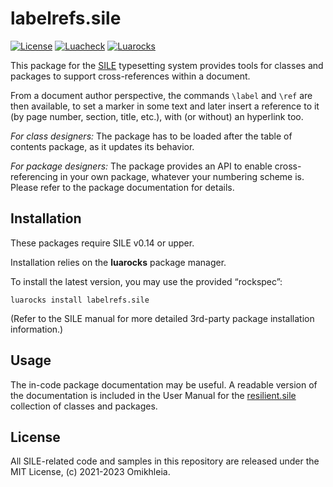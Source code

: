 # labelrefs.sile

[![License](https://img.shields.io/github/license/Omikhleia/labelrefs.sile?label=License)](LICENSE)
[![Luacheck](https://img.shields.io/github/actions/workflow/status/Omikhleia/labelrefs.sile/luacheck.yml?branch=main&label=Luacheck&logo=Lua)](https://github.com/Omikhleia/labelrefs.sile/actions?workflow=Luacheck)
[![Luarocks](https://img.shields.io/luarocks/v/Omikhleia/labelrefs.sile?label=Luarocks&logo=Lua)](https://luarocks.org/modules/Omikhleia/labelrefs.sile)

This package for the [SILE](https://github.com/sile-typesetter/sile) typesetting
system provides tools for classes and packages to support cross-references within a document.

From a document author perspective, the commands `\label` and `\ref` are then
available, to set a marker in some text and later insert a reference to it (by page number,
section, title, etc.), with (or without) an hyperlink too.

_For class designers:_ The package has to be loaded after the table of contents package,
as it updates its behavior.

_For package designers:_ The package provides an API to enable cross-referencing in your
own package, whatever your numbering scheme is. Please refer to the package documentation
for details.

## Installation

These packages require SILE v0.14 or upper.

Installation relies on the **luarocks** package manager.

To install the latest version, you may use the provided “rockspec”:

```
luarocks install labelrefs.sile
```

(Refer to the SILE manual for more detailed 3rd-party package installation information.)

## Usage

The in-code package documentation may be useful.
A readable version of the documentation is included in the User Manual for
the [resilient.sile](https://github.com/Omikhleia/resilient.sile) collection
of classes and packages.

## License

All SILE-related code and samples in this repository are released under the MIT License, (c) 2021-2023 Omikhleia.
